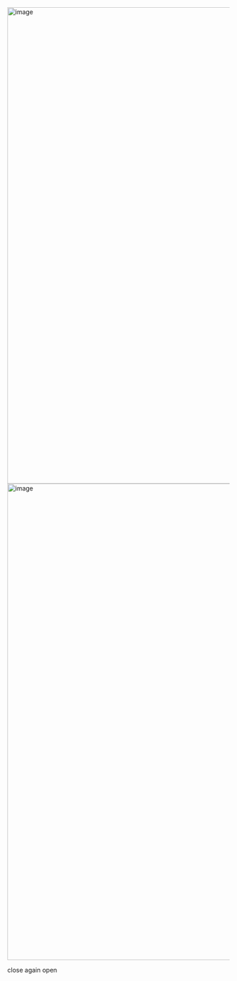 <img width="1920" height="1080" alt="image" src="https://github.com/user-attachments/assets/4b9d3882-74dd-445d-83e4-04a6e75da42d" />
<img width="1920" height="1080" alt="image" src="https://github.com/user-attachments/assets/8b799be3-00df-4268-bb7e-c22e6a197aef" />

close
again open

